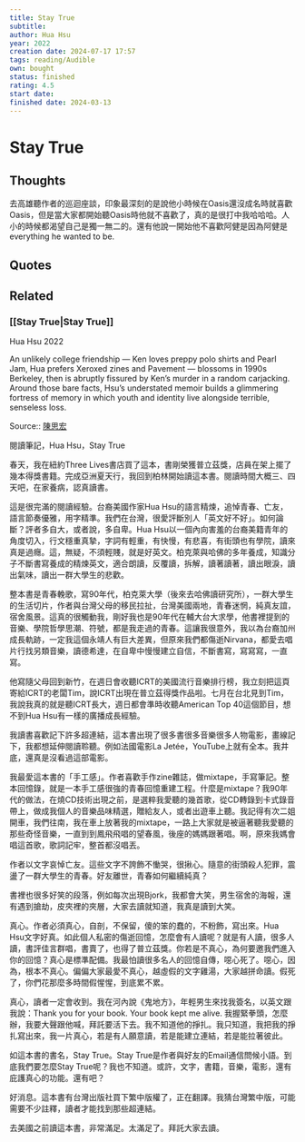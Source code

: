 ```yaml
---
title: Stay True
subtitle: 
author: Hua Hsu
year: 2022
creation date: 2024-07-17 17:57
tags: reading/Audible
own: bought
status: finished
rating: 4.5
start date: 
finished date: 2024-03-13
---
```

# Stay True  
## Thoughts  
  
去高雄聽作者的巡迴座談，印象最深刻的是說他小時候在Oasis還沒成名時就喜歡Oasis，但是當大家都開始聽Oasis時他就不喜歡了，真的是很打中我哈哈哈。人小的時候都渴望自己是獨一無二的。還有他說一開始他不喜歡阿健是因為阿健是everything he wanted to be.  
  
## Quotes  
  
## Related  
  
### [[Stay True|Stay True]]  
  
Hua Hsu 2022  
  
An unlikely college friendship — Ken loves preppy polo shirts and Pearl Jam, Hua prefers Xeroxed zines and Pavement — blossoms in 1990s Berkeley, then is abruptly fissured by Ken’s murder in a random carjacking. Around those bare facts, Hsu’s understated memoir builds a glimmering fortress of memory in which youth and identity live alongside terrible, senseless loss.  
  
  
  
  
Source:: [陳思宏](https://www.facebook.com/kevinchen9/posts/pfbid02fHXLYrugjAt5JN3fA58ypPxjd8ih3B14GcpWBdCMMU6apZDY6VPoXUzMZvhZssbwl)  
  
閱讀筆記，Hua Hsu，Stay True  
  
春天，我在紐約Three Lives書店買了這本，書剛榮獲普立茲獎，店員在架上擺了幾本得獎書籍。完成亞洲夏天行，我回到柏林開始讀這本書。閱讀時間大概三、四天吧，在家養病，認真讀書。  
  
這是很完滿的閱讀經驗。台裔美國作家Hua Hsu的語言精煉，追悼青春、亡友，語言節奏優雅，用字精準。我們在台灣，很愛評斷別人「英文好不好」。如何論斷？評者多自大，或者說，多自卑。Hua Hsu以一個內向害羞的台裔美籍青年的角度切入，行文穩重真摯，字詞有輕重，有快慢，有悲喜，有街頭也有學院，讀來真是過癮。這，無疑，不須輕賤，就是好英文。柏克萊與哈佛的多年養成，知識分子不斷書寫養成的精煉英文，適合朗讀，反覆讀，拆解，讀著讀著，讀出眼淚，讀出氣味，讀出一群大學生的悲歡。  
  
整本書是青春輓歌，寫90年代，柏克萊大學（後來去哈佛讀研究所），一群大學生的生活切片，作者與台灣父母的移民拉扯，台灣美國兩地，青春迷惘，純真友誼，宿舍風景。這真的很觸動我，剛好我也是90年代在輔大台大求學，他書裡提到的音樂、學院哲學思潮、符號，都是我走過的青春。這讓我很意外，我以為台裔加州成長軌跡，一定我這個永靖人有巨大差異，但原來我們都傷逝Nirvana，都愛去唱片行找另類音樂，讀德希達，在自卑中慢慢建立自信，不斷書寫，寫寫寫，一直寫。  
  
他寫隨父母回到新竹，在週日會收聽ICRT的美國流行音樂排行榜，我立刻把這頁寄給ICRT的老闆Tim，說ICRT出現在普立茲得獎作品啦。七月在台北見到Tim，我說我真的就是聽ICRT長大，週日都會準時收聽American Top 40這個節目，想不到Hua Hsu有一樣的廣播成長經驗。  
  
我讀書喜歡記下許多超連結，這本書出現了很多書很多音樂很多人物電影，畫線記下，我都想延伸閱讀聆聽。例如法國電影La Jetée，YouTube上就有全本。我井底，還真是沒看過這部電影。  
  
我最愛這本書的「手工感」。作者喜歡手作zine雜誌，做mixtape，手寫筆記。整本回憶錄，就是一本手工感很強的青春回憶重建工程。什麼是mixtape？我90年代的做法，在燒CD技術出現之前，是選粹我愛聽的幾首歌，從CD轉錄到卡式錄音帶上，做成我個人的音樂品味精選，贈給友人，或者出遊車上聽。我記得有次二姐開車，我們往南，我在車上放著我的mixtape，一路上大家就是被逼著聽我愛聽的那些奇怪音樂，一直到到鳳飛飛唱的望春風，後座的媽媽跟著唱。啊，原來我媽會唱這首歌，歌詞記牢，整首都沒唱丟。  
  
作者以文字哀悼亡友。這些文字不誇飾不慟哭，很揪心。隨意的街頭殺人犯罪，震盪了一群大學生的青春。好友離世，青春如何繼續純真？  
  
書裡也很多好笑的段落，例如每次出現Bjork，我都會大笑，男生宿舍的海報，還有遇到搶劫，皮夾裡的夾層，大家去讀就知道，我真是讀到大笑。  
  
真心。作者必須真心，自剖，不保留，傻的笨的蠢的，不粉飾，寫出來。Hua Hsu文字好真。如此個人私密的傷逝回憶，怎麼會有人讀呢？就是有人讀，很多人讀，書評佳言群唱，書賣了，也得了普立茲獎。你若是不真心，為何要邀我們進入你的回憶？真心是標準配備。我最怕讀很多名人的回憶自傳，噁心死了。噁心，因為，根本不真心。偏偏大家最愛不真心，越虛假的文字雞湯，大家越拼命讀。假死了，你們花那麼多時間假惺惺，到底累不累。  
  
真心，讀者一定會收到。我在河內說《鬼地方》，年輕男生來找我簽名，以英文跟我說：Thank you for your book. Your book kept me alive. 我握緊拳頭，怎麼辦，我要大聲跟他喊，拜託要活下去。我不知道他的掙扎。我只知道，我把我的掙扎寫出來，我一片真心，若是有人願意讀，若是能建立連結，若是能拉著彼此。  
  
如這本書的書名，Stay True。Stay True是作者與好友的Email通信問候小語。到底我們要怎麼Stay True呢？我也不知道。或許，文字，書籍，音樂，電影，還有庇護真心的功能。還有吧？  
  
好消息。這本書有台灣出版社買下繁中版權了，正在翻譯。我猜台灣繁中版，可能需要不少註釋，讀者才能找到那些超連結。  
  
去美國之前讀這本書，非常滿足。太滿足了。拜託大家去讀。